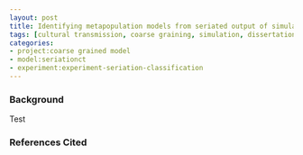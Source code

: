 ```yaml
---
layout: post
title: Identifying metapopulation models from seriated output of simulated cultural transmission 
tags: [cultural transmission, coarse graining, simulation, dissertation, seriation, algorithms, ML]
categories:
- project:coarse grained model
- model:seriationct
- experiment:experiment-seriation-classification
---
```


### Background ###

Test

### References Cited ###


